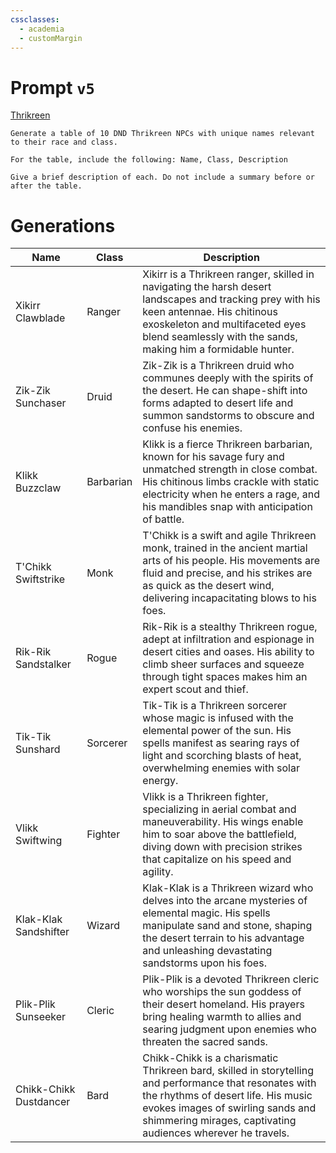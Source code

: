 ```yaml
---
cssclasses:
  - academia
  - customMargin
---
```

# Prompt ``v5``
[Thrikreen](file:///D:\Documents\Notes\DND\DND\Quartz\DM\Homebrew\Sapient\Thrikreen)
```
Generate a table of 10 DND Thrikreen NPCs with unique names relevant to their race and class.

For the table, include the following: Name, Class, Description

Give a brief description of each. Do not include a summary before or after the table.
```

# Generations

| Name                   | Class     | Description                                                                                                                                                                                                                                       |
| ---------------------- | --------- | ------------------------------------------------------------------------------------------------------------------------------------------------------------------------------------------------------------------------------------------------- |
| Xikirr Clawblade       | Ranger    | Xikirr is a Thrikreen ranger, skilled in navigating the harsh desert landscapes and tracking prey with his keen antennae. His chitinous exoskeleton and multifaceted eyes blend seamlessly with the sands, making him a formidable hunter.        |
| Zik-Zik Sunchaser      | Druid     | Zik-Zik is a Thrikreen druid who communes deeply with the spirits of the desert. He can shape-shift into forms adapted to desert life and summon sandstorms to obscure and confuse his enemies.                                                   |
| Klikk Buzzclaw         | Barbarian | Klikk is a fierce Thrikreen barbarian, known for his savage fury and unmatched strength in close combat. His chitinous limbs crackle with static electricity when he enters a rage, and his mandibles snap with anticipation of battle.           |
| T'Chikk Swiftstrike    | Monk      | T'Chikk is a swift and agile Thrikreen monk, trained in the ancient martial arts of his people. His movements are fluid and precise, and his strikes are as quick as the desert wind, delivering incapacitating blows to his foes.                |
| Rik-Rik Sandstalker    | Rogue     | Rik-Rik is a stealthy Thrikreen rogue, adept at infiltration and espionage in desert cities and oases. His ability to climb sheer surfaces and squeeze through tight spaces makes him an expert scout and thief.                                  |
| Tik-Tik Sunshard       | Sorcerer  | Tik-Tik is a Thrikreen sorcerer whose magic is infused with the elemental power of the sun. His spells manifest as searing rays of light and scorching blasts of heat, overwhelming enemies with solar energy.                                    |
| Vlikk Swiftwing        | Fighter   | Vlikk is a Thrikreen fighter, specializing in aerial combat and maneuverability. His wings enable him to soar above the battlefield, diving down with precision strikes that capitalize on his speed and agility.                                 |
| Klak-Klak Sandshifter  | Wizard    | Klak-Klak is a Thrikreen wizard who delves into the arcane mysteries of elemental magic. His spells manipulate sand and stone, shaping the desert terrain to his advantage and unleashing devastating sandstorms upon his foes.                   |
| Plik-Plik Sunseeker    | Cleric    | Plik-Plik is a devoted Thrikreen cleric who worships the sun goddess of their desert homeland. His prayers bring healing warmth to allies and searing judgment upon enemies who threaten the sacred sands.                                        |
| Chikk-Chikk Dustdancer | Bard      | Chikk-Chikk is a charismatic Thrikreen bard, skilled in storytelling and performance that resonates with the rhythms of desert life. His music evokes images of swirling sands and shimmering mirages, captivating audiences wherever he travels. |